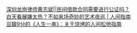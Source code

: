   
[深圳龙岗律师黄志斌||民间借款合同需要进行公证吗？](http://www.dianyue.me/archives/586/kv6exmzv0odcvctw/)  
[白天看展嫌太热？不如来场奇妙的艺术夜巡 | 人间指南](http://www.dianyue.me/archives/622/94y6u1fr0jesew4n/)  
[豆瓣9分的《人生一串》：关于烧烤的人间松弛指南](http://www.dianyue.me/archives/050/0midmo3arkjzj5dl/)
